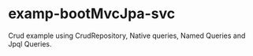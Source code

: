# examp-bootMvcJpa-svc
Crud example using CrudRepository, Native queries, Named Queries and Jpql Queries.
